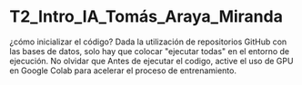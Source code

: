# T2_Intro_IA_Tomás_Araya_Miranda
¿cómo inicializar el código?
Dada la utilización de repositorios GitHub con las bases de datos, solo hay que colocar "ejecutar todas" en el entorno de ejecución.
No olvidar que Antes de ejecutar el codigo, active el uso de GPU en Google Colab para acelerar el proceso de entrenamiento.
